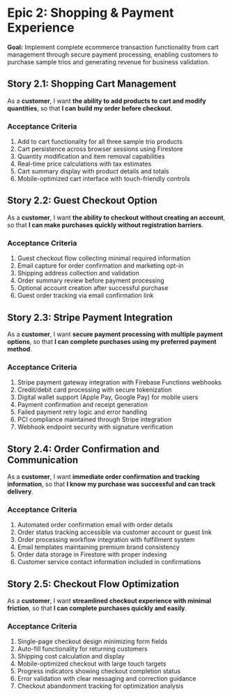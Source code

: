 # Epic 2: Shopping & Payment Experience

**Goal:** Implement complete ecommerce transaction functionality from cart management through secure payment processing, enabling customers to purchase sample trios and generating revenue for business validation.

## Story 2.1: Shopping Cart Management

As a **customer**,
I want **the ability to add products to cart and modify quantities**,
so that **I can build my order before checkout**.

### Acceptance Criteria

1. Add to cart functionality for all three sample trio products
2. Cart persistence across browser sessions using Firestore
3. Quantity modification and item removal capabilities
4. Real-time price calculations with tax estimates
5. Cart summary display with product details and totals
6. Mobile-optimized cart interface with touch-friendly controls

## Story 2.2: Guest Checkout Option

As a **customer**,
I want **the ability to checkout without creating an account**,
so that **I can make purchases quickly without registration barriers**.

### Acceptance Criteria

1. Guest checkout flow collecting minimal required information
2. Email capture for order confirmation and marketing opt-in
3. Shipping address collection and validation
4. Order summary review before payment processing
5. Optional account creation after successful purchase
6. Guest order tracking via email confirmation link

## Story 2.3: Stripe Payment Integration

As a **customer**,
I want **secure payment processing with multiple payment options**,
so that **I can complete purchases using my preferred payment method**.

### Acceptance Criteria

1. Stripe payment gateway integration with Firebase Functions webhooks
2. Credit/debit card processing with secure tokenization
3. Digital wallet support (Apple Pay, Google Pay) for mobile users
4. Payment confirmation and receipt generation
5. Failed payment retry logic and error handling
6. PCI compliance maintained through Stripe integration
7. Webhook endpoint security with signature verification

## Story 2.4: Order Confirmation and Communication

As a **customer**,
I want **immediate order confirmation and tracking information**,
so that **I know my purchase was successful and can track delivery**.

### Acceptance Criteria

1. Automated order confirmation email with order details
2. Order status tracking accessible via customer account or guest link
3. Order processing workflow integration with fulfillment system
4. Email templates maintaining premium brand consistency
5. Order data storage in Firestore with proper indexing
6. Customer service contact information included in confirmations

## Story 2.5: Checkout Flow Optimization

As a **customer**,
I want **streamlined checkout experience with minimal friction**,
so that **I can complete purchases quickly and easily**.

### Acceptance Criteria

1. Single-page checkout design minimizing form fields
2. Auto-fill functionality for returning customers
3. Shipping cost calculation and display
4. Mobile-optimized checkout with large touch targets
5. Progress indicators showing checkout completion status
6. Error validation with clear messaging and correction guidance
7. Checkout abandonment tracking for optimization analysis
